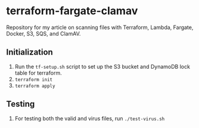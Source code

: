 # terraform-fargate-clamav
Repository for my article on scanning files with Terraform, Lambda, Fargate, Docker, S3, SQS, and ClamAV.

## Initialization

1. Run the `tf-setup.sh` script to set up the S3 bucket and DynamoDB lock table for terraform.
2. `terraform init`
3. `terraform apply`

## Testing

1. For testing both the valid and virus files, run `./test-virus.sh`